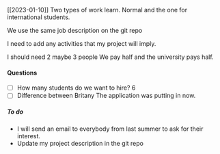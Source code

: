 [[2023-01-10]]
Two types of work learn. Normal and the one for international students. 

We use the same job description on the git repo 

I need to add any activities that my project will imply. 

I should need 2 maybe 3 people
We pay half and the university pays half. 
#### Questions 
- [ ] How many students do we want to hire?
6 
- [ ] Difference between Britany 
The application was putting in now. 

##### To do 
- I will send an email to everybody from last summer to ask for their interest. 
- Update my project description in the git repo

